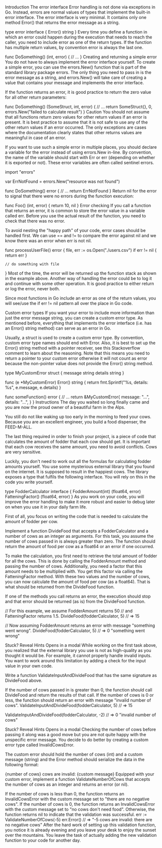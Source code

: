 Introduction
The error interface
Error handling is not done via exceptions in Go. Instead, errors are normal values of types that implement the built-in error interface. The error interface is very minimal. It contains only one method Error() that returns the error message as a string.

type error interface {
  Error() string
}
Every time you define a function in which an error could happen during the execution that needs to reach the caller, you need to include error as one of the return types. If the function has multiple return values, by convention error is always the last one.

func DoSomething() (int, error) {
  // ...
}
Creating and returning a simple error
You do not have to always implement the error interface yourself. To create a simple error, you can use the errors.New() function that is part of the standard library package errors. The only thing you need to pass in is the error message as a string, and errors.New() will take care of creating a value that contains your message and implements the error interface.

If the function returns an error, it is good practice to return the zero value for all other return parameters:

func DoSomething() (SomeStruct, int, error) {
  // ...
  return SomeStruct{}, 0, errors.New("failed to calculate result")
}
Caution
You should not assume that all functions return zero values for other return values if an error is present. It is best practice to assume that it is not safe to use any of the other return values if an error occurred. The only exceptions are cases where the documentation clearly states that other returns values are meaningful in case of an error.

If you want to use such a simple error in multiple places, you should declare a variable for the error instead of using errors.New in-line. By convention, the name of the variable should start with Err or err (depending on whether it is exported or not). These error variables are often called sentinel errors.

import "errors"

var ErrNotFound = errors.New("resource was not found")

func DoSomething() error {
  // ...
  return ErrNotFound
}
Return nil for the error to signal that there were no errors during the function execution:

func Foo() (int, error) {
  return 10, nil
}
Error checking
If you call a function that returns an error, it is common to store the error value in a variable called err. Before you use the actual result of the function, you need to check that there was no error.

To avoid nesting the "happy path" of your code, error cases should be handled first. We can use == and != to compare the error against nil and we know there was an error when err is not nil.

func processUserFile() error {
	file, err := os.Open("./users.csv")
	if err != nil {
		return err
	}

	// do something with file
}
Most of the time, the error will be returned up the function stack as shown in the example above. Another way of handling the error could be to log it and continue with some other operation. It is good practice to either return or log the error, never both.

Since most functions in Go include an error as one of the return values, you will see/use the if err != nil pattern all over the place in Go code.

Custom error types
If you want your error to include more information than just the error message string, you can create a custom error type. As mentioned before, everything that implements the error interface (i.e. has an Error() string method) can serve as an error in Go.

Usually, a struct is used to create a custom error type. By convention, custom error type names should end with Error. Also, it is best to set up the Error() string method with a pointer receiver, see this Stackoverflow comment to learn about the reasoning. Note that this means you need to return a pointer to your custom error otherwise it will not count as error because the non-pointer value does not provide the Error() string method.

type MyCustomError struct {
  message string
  details string
}

func (e *MyCustomError) Error() string {
  return fmt.Sprintf("%s, details: %s", e.message, e.details)
}

func someFunction() error {
  // ...
  return &MyCustomError{
    message: "...",
    details: "...",
  }
}
Instructions
The day you waited so long finally came and you are now the proud owner of a beautiful farm in the Alps.

You still do not like waking up too early in the morning to feed your cows. Because you are an excellent engineer, you build a food dispenser, the FEED-M-ALL.

The last thing required in order to finish your project, is a piece of code that calculates the amount of fodder that each cow should get. It is important that each cow receives the same amount, you need to avoid conflicts. Cows are very sensitive.

Luckily, you don't need to work out all the formulas for calculating fodder amounts yourself. You use some mysterious external library that you found on the internet. It is supposed to result in the happiest cows. The library exposes a type that fulfils the following interface. You will rely on this in the code you write yourself.

type FodderCalculator interface {
	FodderAmount(int) (float64, error)
	FatteningFactor() (float64, error)
}
As you work on your code, you will improve the error handling to make it more robust and easier to debug later on when you use it in your daily farm life.

First of all, you focus on writing the code that is needed to calculate the amount of fodder per cow.

Implement a function DivideFood that accepts a FodderCalculator and a number of cows as an integer as arguments. For this task, you assume the number of cows passed in is always greater than zero. The function should return the amount of food per cow as a float64 or an error if one occurred.

To make the calculation, you first need to retrieve the total amount of fodder for all the cows. This is done by calling the FodderAmount method and passing the number of cows. Additionally, you need a factor that this amount needs to be multiplied with. You get this factor via calling the FatteningFactor method. With these two values and the number of cows, you can now calculate the amount of food per cow (as a float64). That is what should be returned from the DivideFood function.

If one of the methods you call returns an error, the execution should stop and that error should be returned (as is) from the DivideFood function.

// For this example, we assume FodderAmount returns 50
// and FatteningFactor returns 1.5.
DivideFood(fodderCalculator, 5)
// => 15 <nil>

// Now assuming FodderAmount returns an error with message "something went wrong".
DivideFood(fodderCalculator, 5)
// => 0 "something went wrong"

Stuck? Reveal Hints
Opens in a modal
While working on the first task above, you realized that the external library you use is not as high-quality as you thought it would be. For example, it cannot properly handle invalid inputs. You want to work around this limitation by adding a check for the input value in your own code.

Write a function ValidateInputAndDivideFood that has the same signature as DivideFood above.

If the number of cows passed in is greater than 0, the function should call DivideFood and return the results of that call.
If the number of cows is 0 or less, the function should return an error with message "invalid number of cows".
ValidateInputAndDivideFood(fodderCalculator, 5)
// => 15 <nil>

ValidateInputAndDivideFood(fodderCalculator, -2)
// => 0 "invalid number of cows"

Stuck? Reveal Hints
Opens in a modal
Checking the number of cows before passing it along was a good move but you are not quite happy with the unspecific error message. You decide to do better by creating a custom error type called InvalidCowsError.

The custom error should hold the number of cows (int) and a custom message (string) and the Error method should serialize the data in the following format:

{number of cows} cows are invalid: {custom message}
Equipped with your custom error, implement a function ValidateNumberOfCows that accepts the number of cows as an integer and returns an error (or nil).

If the number of cows is less than 0, the function returns an InvalidCowsError with the custom message set to "there are no negative cows".
If the number of cows is 0, the function returns an InvalidCowsError with the custom message set to "no cows don't need food".
Otherwise, the function returns nil to indicate that the validation was successful.
err := ValidateNumberOfCows(-5)
err.Error()
// => "-5 cows are invalid: there are no negative cows"
After the hard work of setting up this validation function, you notice it is already evening and you leave your desk to enjoy the sunset over the mountains. You leave the task of actually adding the new validation function to your code for another day.